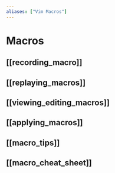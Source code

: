 ```yaml
---
aliases: ["Vim Macros"]
---
```

# Macros


## [[recording_macro]]

## [[replaying_macros]]

## [[viewing_editing_macros]]

## [[applying_macros]]

## [[macro_tips]]

## [[macro_cheat_sheet]]